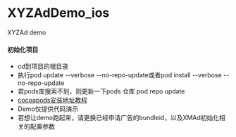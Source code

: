 # XYZAdDemo_ios
XYZAd demo



#### 初始化项目

* cd到项目的根目录
* 执行pod update --verbose --no-repo-update或者pod install --verbose --no-repo-update
* 若pods库搜索不到，则更新一下pods 仓库 pod repo update
* [cocoapods安装地址教程](https://www.jianshu.com/p/f43b5964f582/)
* Demo仅提供代码演示
* 若想让demo跑起来，请更换已经申请广告的bundleid，以及XMAd初始化相关的配置参数
